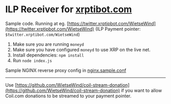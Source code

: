 # ILP Receiver for [xrptibot.com](https://xrptibot.com)

Sample code. Running at eg. [https://twitter.xrptipbot.com/WietseWind](https://twitter.xrptipbot.com/WietseWind) (ILP Payment pointer: `$twitter.xrptibot.com/WietseWind`)

1. Make sure you are running `moneyd`
2. Make sure you have configured `moneyd` to use XRP on the live net.
3. Install dependencies: `npm install`
4. Run `node index.js`

Sample NGINX reverse proxy config in [nginx.sample.conf](https://github.com/WietseWind/xrptipbot-ilp-receiver/blob/master/nginx.sample.conf)

--- 

Use [https://github.com/WietseWind/coil-stream-donation](https://github.com/WietseWind/coil-stream-donation) if you want to allow Coil.com donations to be streamed to your payment pointer.
